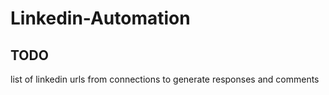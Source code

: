 # Linkedin-Automation

## TODO
list of linkedin urls from connections to generate responses and comments